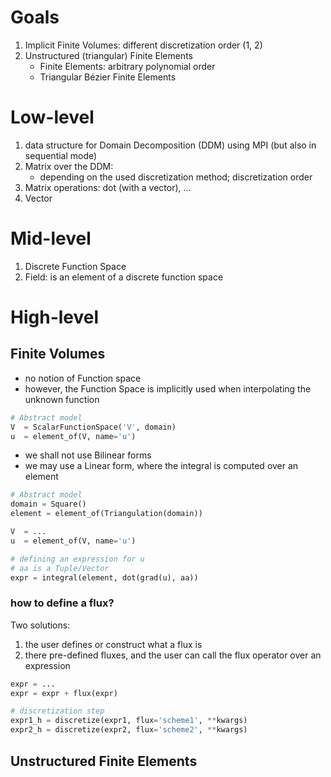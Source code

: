 # Goals

1. Implicit Finite Volumes: different discretization order (1, 2)
2. Unstructured (triangular) Finite Elements
    * Finite Elements: arbitrary polynomial order 
    * Triangular Bézier Finite Elements

# Low-level

1. data structure for Domain Decomposition (DDM) using MPI (but also in sequential mode)
2. Matrix over the DDM:
    * depending on the used discretization method; discretization order
3. Matrix operations: dot (with a vector), ...
4. Vector

# Mid-level
1. Discrete Function Space
2. Field: is an element of a discrete function space 

# High-level

## Finite Volumes 

* no notion of Function space
* however, the Function Space is implicitly used when interpolating the unknown function

```python
# Abstract model
V  = ScalarFunctionSpace('V', domain)
u  = element_of(V, name='u')
```

* we shall not use Bilinear forms 
* we may use a Linear form, where the integral is computed over an element

```python
# Abstract model
domain = Square()
element = element_of(Triangulation(domain))

V  = ... 
u  = element_of(V, name='u')

# defining an expression for u
# aa is a Tuple/Vector
expr = integral(element, dot(grad(u), aa))
```

### how to define a flux?
Two solutions:
1. the user defines or construct what a flux is
2. there pre-defined fluxes, and the user can call the flux operator over an expression


```python
expr = ...
expr = expr + flux(expr)

# discretization step
expr1_h = discretize(expr1, flux='scheme1', **kwargs)
expr2_h = discretize(expr2, flux='scheme2', **kwargs)
```


## Unstructured Finite Elements
